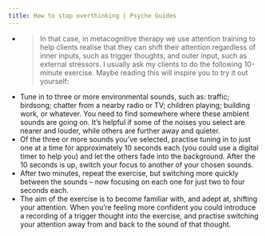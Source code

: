```yaml
---
title: How to stop overthinking | Psyche Guides
---
```


-
  > In that case, in metacognitive therapy we use attention training to help clients realise that they can shift their attention regardless of inner inputs, such as trigger thoughts, and outer input, such as external stressors. I usually ask my clients to do the following 10-minute exercise. Maybe reading this will inspire you to try it out yourself:
- Tune in to three or more environmental sounds, such as: traffic; birdsong; chatter from a nearby radio or TV; children playing; building work, or whatever. You need to find somewhere where these ambient sounds are going on. It’s helpful if some of the noises you select are nearer and louder, while others are further away and quieter.
- Of the three or more sounds you’ve selected, practise tuning in to just one at a time for approximately 10 seconds each (you could use a digital timer to help you) and let the others fade into the background. After the 10 seconds is up, switch your focus to another of your chosen sounds.
- After two minutes, repeat the exercise, but switching more quickly between the sounds – now focusing on each one for just two to four seconds each.
- The aim of the exercise is to become familiar with, and adept at, shifting your attention. When you’re feeling more confident you could introduce a recording of a trigger thought into the exercise, and practise switching your attention away from and back to the sound of that thought.